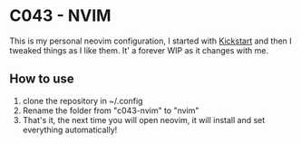 # C043 - NVIM
This is my personal neovim configuration, I started with [Kickstart](https://github.com/nvim-lua/kickstart.nvim) and then I tweaked things as I like them. It' a forever WIP as it changes with me.

## How to use
1. clone the repository in ~/.config
2. Rename the folder from "c043-nvim" to "nvim"
3. That's it, the next time you will open neovim, it will install and set
   everything automatically!

